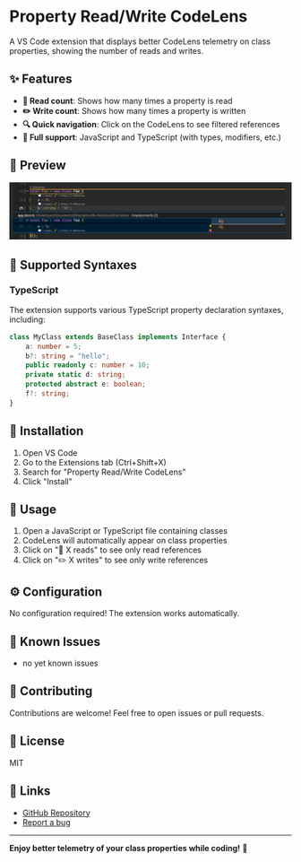 # Property Read/Write CodeLens

A VS Code extension that displays better CodeLens telemetry on class properties, showing the number of reads and writes.

## ✨ Features

- **📖 Read count**: Shows how many times a property is read
- **✏️ Write count**: Shows how many times a property is written
- **🔍 Quick navigation**: Click on the CodeLens to see filtered references
- **🚀 Full support**: JavaScript and TypeScript (with types, modifiers, etc.)

## 📸 Preview

![Usage Example](./preview.JPG)

## 🎯 Supported Syntaxes

### TypeScript

The extension supports various TypeScript property declaration syntaxes, including:
```typescript
class MyClass extends BaseClass implements Interface {
	a: number = 5;
	b?: string = "hello";
	public readonly c: number = 10;
	private static d: string;
	protected abstract e: boolean;
	f?: string;
}
```

## 🚀 Installation

1. Open VS Code
2. Go to the Extensions tab (Ctrl+Shift+X)
3. Search for "Property Read/Write CodeLens"
4. Click "Install"

## 📝 Usage

1. Open a JavaScript or TypeScript file containing classes
2. CodeLens will automatically appear on class properties
3. Click on "📖 X reads" to see only read references
4. Click on "✏️ X writes" to see only write references

## ⚙️ Configuration

No configuration required! The extension works automatically.

## 🐛 Known Issues

- no yet known issues

## 🤝 Contributing

Contributions are welcome! Feel free to open issues or pull requests.

## 📄 License

MIT

## 🔗 Links

- [GitHub Repository](https://github.com/votre-username/property-read-write-codelens)
- [Report a bug](https://github.com/votre-username/property-read-write-codelens/issues)

---

**Enjoy better telemetry of your class properties while coding!** 🎉
